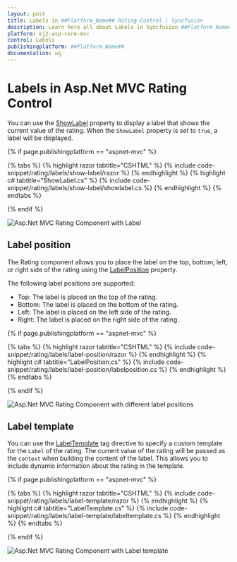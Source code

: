 ```yaml
---
layout: post
title: Labels in ##Platform_Name## Rating Control | Syncfusion
description: Learn here all about Labels in Syncfusion ##Platform_Name## Rating control of Syncfusion Essential JS 2 and more.
platform: ej2-asp-core-mvc
control: Labels
publishingplatform: ##Platform_Name##
documentation: ug
---
```


# Labels in Asp.Net MVC Rating Control

You can use the [ShowLabel](https://help.syncfusion.com/cr/aspnetmvc-js2/Syncfusion.EJ2.Inputs.Rating.html#Syncfusion_EJ2_Inputs_Rating_ShowLabel) property to display a label that shows the current value of the rating. When the `ShowLabel` property is set to `true`, a label will be displayed.

{% if page.publishingplatform == "aspnet-mvc" %}

{% tabs %}
{% highlight razor tabtitle="CSHTML" %}
{% include code-snippet/rating/labels/show-label/razor %}
{% endhighlight %}
{% highlight c# tabtitle="ShowLabel.cs" %}
{% include code-snippet/rating/labels/show-label/showlabel.cs %}
{% endhighlight %}
{% endtabs %}

{% endif %}

![Asp.Net MVC Rating Component with Label](./images/rating-label.png)

## Label position

The Rating component allows you to place the label on the top, bottom, left, or right side of the rating using the [LabelPosition](https://help.syncfusion.com/cr/aspnetmvc-js2/Syncfusion.EJ2.Inputs.Rating.html#Syncfusion_EJ2_Inputs_Rating_LabelPosition) property. 

The following label positions are supported:

* Top: The label is placed on the top of the rating.
* Bottom: The label is placed on the bottom of the rating.
* Left: The label is placed on the left side of the rating.
* Right: The label is placed on the right side of the rating.

{% if page.publishingplatform == "aspnet-mvc" %}

{% tabs %}
{% highlight razor tabtitle="CSHTML" %}
{% include code-snippet/rating/labels/label-position/razor %}
{% endhighlight %}
{% highlight c# tabtitle="LabelPosition.cs" %}
{% include code-snippet/rating/labels/label-position/labelposition.cs %}
{% endhighlight %}
{% endtabs %}

{% endif %}

![Asp.Net MVC Rating Component with different label positions](./images/rating-label-positions.png)


## Label template

You can use the [LabelTemplate](https://help.syncfusion.com/cr/aspnetmvc-js2/Syncfusion.EJ2.Inputs.Rating.html#Syncfusion_EJ2_Inputs_Rating_LabelTemplate) tag directive to specify a custom template for the `Label` of the rating. The current value of the rating will be passed as the `context` when building the content of the label. This allows you to include dynamic information about the rating in the template.

{% if page.publishingplatform == "aspnet-mvc" %}

{% tabs %}
{% highlight razor tabtitle="CSHTML" %}
{% include code-snippet/rating/labels/label-template/razor %}
{% endhighlight %}
{% highlight c# tabtitle="LabelTemplate.cs" %}
{% include code-snippet/rating/labels/label-template/labeltemplate.cs %}
{% endhighlight %}
{% endtabs %}

{% endif %}

![Asp.Net MVC Rating Component with Label template](./images/rating-label-template.png)